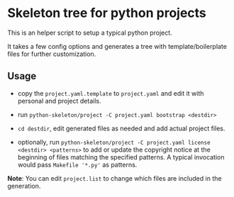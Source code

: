 # Skeleton tree for python projects

This is an helper script to setup a typical python project.

It takes a few config options and generates a tree with template/boilerplate
files for further customization.


Usage
-----

- copy the `project.yaml.template` to `project.yaml` and edit it with personal
  and project details.

- run `python-skeleton/project -C project.yaml bootstrap <destdir>`

- `cd destdir`, edit generated files as needed and add actual project files.

- optionally, run `python-skeleton/project -C project.yaml license <destdir>
  <patterns>` to add or update the copyright notice at the beginning of files
  matching the specified patterns.  A typical invocation would pass `Makefile
  '*.py'` as patterns.


**Note**: You can edit `project.list` to change which files are included in the
generation.
